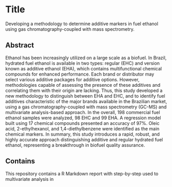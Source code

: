 # Title
Developing a methodology to determine additive markers in fuel ethanol using gas chromatography-coupled with mass spectrometry.

## Abstract

Ethanol has been increasingly utilized on a large scale as a biofuel. In Brazil, hydrated fuel ethanol is available in two types: regular (EHC) and version known as additive ethanol (EHA), which contains multifunctional chemical compounds for enhanced performance. Each brand or distributor may select various additive packages for additive options. However, methodologies capable of assessing the presence of these additives and correlating them with their origin are lacking. Thus, this study developed a new methodology to distinguish between EHA and EHC, and to identify fuel additives characteristic of the major brands available in the Brazilian market, using a gas chromatography-coupled with mass spectrometry (GC-MS) and multivariate analysis-based approach. In the overall, 198 commercial fuel ethanol samples were analyzed, 98 EHC and 99 EHA. A regression model built using 17 chemical compounds presented an accuracy of 97%. Oleic acid, 2-ethylhexanol, and 1,4-diethylbenzene were identified as the main chemical markers. In summary, this study introduces a rapid, robust, and highly accurate approach distinguishing additive and regular hydrated fuel ethanol, representing a breakthrough in biofuel quality assurance.

## Contains
  This repository contains a R Markdown report with step-by-step used to multivariate analysis in 
